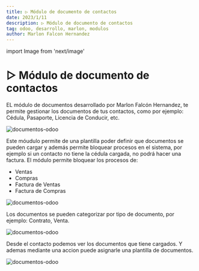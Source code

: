 ```yaml
---
title: ▷ Módulo de documento de contactos
date: 2023/1/11
description: ▷ Módulo de documento de contactos
tag: odoo, desarrollo, marlon, modulos
author: Marlon Falcon Hernandez
---
```

import Image from 'next/image'

#  ▷ Módulo de documento de contactos

EL módulo de documentos desarrollado por Marlon Falcón Hernandez, te permite gestionar los documentos de tus contactos, como por ejemplo: Cédula, Pasaporte, Licencia de Conducir, etc.

<Image
  src="/images/posts/doc-01.png"
  alt="documentos-odoo"
  width={1701}
  height={882}
  priority
  className="next-image"
/>

Este móudulo permite de una plantilla poder definir que documentos se pueden cargar y además permite bloquear procesos en el sistema, por ejemplo si un contacto no tiene la cédula cargada, no podrá hacer una factura.
El módulo permite bloquear los procesos de:
- Ventas
- Compras
- Factura de Ventas
- Factura de Compras

<Image
  src="/images/posts/doc-02.png"
  alt="documentos-odoo"
  width={1701}
  height={882}
  priority
  className="next-image"
/>

Los documentos se pueden categorizar por tipo de documento, por ejemplo: Contrato, Venta.

<Image
  src="/images/posts/doc-03.png"
  alt="documentos-odoo"
  width={1701}
  height={882}
  priority
  className="next-image"
/>

Desde el contacto podemos ver los documentos que tiene cargados. Y ademas mediante una accion puede asignarle una plantilla de documentos.

<Image
  src="/images/posts/doc-04.png"
  alt="documentos-odoo"
  width={1701}
  height={882}
  priority
  className="next-image"
/>